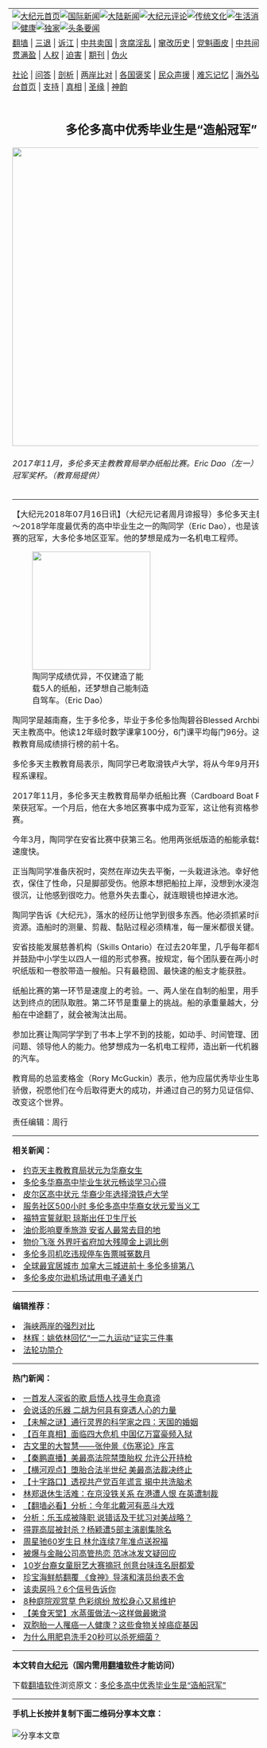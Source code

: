 <a name="1" id="1" target="_blank"></a><span id="1"></span>
<table align=center border="0"><tr><td colspan="2" VALIGN=TOP><a href="https://github.com/ewxfvo313/djy/blob/master/gb/nf1351518.md#1"><img src="https://raw.githubusercontent.com/ewxfvo313/www/master/t/djy/1.jpg" title="大纪元首页" alt="大纪元首页"></a><a href="https://github.com/ewxfvo313/djy/blob/master/gb/n24hr.md#1"><img src="https://raw.githubusercontent.com/ewxfvo313/www/master/t/djy/3.jpg" title="国际新闻" alt="国际新闻"></a><a href="https://github.com/ewxfvo313/djy/blob/master/gb/nsc413.md#1"><img src="https://raw.githubusercontent.com/ewxfvo313/www/master/t/djy/4.jpg" title="大陆新闻" alt="大陆新闻"></a><a href="https://github.com/ewxfvo313/djy/blob/master/gb/news392.md#1"><img src="https://raw.githubusercontent.com/ewxfvo313/www/master/t/djy/5.jpg" title="大纪元评论" alt="大纪元评论"></a><a href="https://github.com/ewxfvo313/djy/blob/master/gb/news2007.md#1"><img src="https://raw.githubusercontent.com/ewxfvo313/www/master/t/djy/6.jpg" title="传统文化" alt="传统文化"></a><a href="https://github.com/ewxfvo313/djy/blob/master/gb/news2008.md#1"><img src="https://raw.githubusercontent.com/ewxfvo313/www/master/t/djy/7.jpg" title="生活消费" alt="生活消费"></a><a href="https://github.com/ewxfvo313/djy/blob/master/gb/ncyule.md#1"><img src="https://raw.githubusercontent.com/ewxfvo313/www/master/t/djy/8.jpg" title="娱乐休闲" alt="娱乐休闲"></a><a href="https://github.com/ewxfvo313/djy/blob/master/gb/nsc1002.md#1"><img src="https://raw.githubusercontent.com/ewxfvo313/www/master/t/djy/9.jpg" title="健康" alt="健康"></a><a href="https://github.com/ewxfvo313/djy/blob/master/gb/nf6092.md#1"><img src="https://raw.githubusercontent.com/ewxfvo313/www/master/t/djy/10a.jpg" title="独家" alt="独家"></a><a href="https://github.com/ewxfvo313/djy/blob/master/gb/nf4514.md#1"><img src="https://raw.githubusercontent.com/ewxfvo313/www/master/t/djy/12a.jpg" title="头条要闻" alt="头条要闻"></a></td></tr>
<tr><td colspan="2" VALIGN=TOP><a target="_blank" href="https://github.com/ewxfvo313/www/blob/master/README.md?zsrh#1">翻墙</a> | <a target="_blank" href="https://github.com/ewxfvo313/djy/blob/master/gb/nf5657.md#1">三退</a> | <a target="_blank" href="https://github.com/ewxfvo313/djy/blob/master/gb/nf6124.md#1">诉江</a> | <a target="_blank" href="https://github.com/ewxfvo313/djy/blob/master/gb/nf1176117.md#1">中共卖国</a> | <a target="_blank" href="https://github.com/ewxfvo313/djy/blob/master/gb/nf5773.md#1">贪腐淫乱</a> | <a target="_blank" href="https://github.com/ewxfvo313/djy/blob/master/gb/nf1176115.md#1">窜改历史</a> | <a target="_blank" href="https://github.com/ewxfvo313/djy/blob/master/gb/nf1176107.md#1">党魁画皮</a> | <a target="_blank" href="https://github.com/ewxfvo313/djy/blob/master/gb/nf1320400.md#1">中共间谍</a> | <a target="_blank" href="https://github.com/ewxfvo313/djy/blob/master/gb/nf1176114.md#1">破坏传统</a> | <a target="_blank" href="https://github.com/ewxfvo313/ntdtv/blob/master/gb/prog447_1.md#1">恶贯满盈</a> | <a target="_blank" href="https://github.com/ewxfvo313/djy/blob/master/gb/ncid278.md#1">人权</a> | <a target="_blank" href="https://github.com/ewxfvo313/djy/blob/master/gb/nf1176111.md#1">迫害</a> | <a target="_blank" href="https://gitlab.com/szzdlab/mh-qikan/blob/master/README.md#1">期刊</a> | <a target="_blank" href="https://github.com/ewxfvo313/djy/blob/master/gb/nf5562.md#1">伪火</a></p><p><a target="_blank" href="https://github.com/ewxfvo313/djy/blob/master/gb/9p.md#1">社论</a> | <a target="_blank" href="https://github.com/ewxfvo313/djy/blob/master/gb/nf4378.md#1">问答</a> | <a target="_blank" href="https://github.com/ewxfvo313/djy/blob/master/gb/nf5792.md#1">剖析</a> | <a target="_blank" href="https://github.com/ewxfvo313/djy/blob/master/gb/nf5735.md#1">两岸比对</a> | <a target="_blank" href="https://github.com/ewxfvo313/djy/blob/master/gb/nf6119.md#1">各国褒奖</a> | <a target="_blank" href="https://github.com/ewxfvo313/djy/blob/master/gb/nf6120.md#1">民众声援</a> | <a target="_blank" href="https://github.com/ewxfvo313/djy/blob/master/gb/nf1188594.md#1">难忘记忆</a> | <a target="_blank" href="https://github.com/ewxfvo313/djy/blob/master/gb/nf3180.md#1">海外弘传</a> | <a target="_blank" href="https://github.com/ewxfvo313/djy/blob/master/gb/nf5410.md#1">万人上访</a> | <a target="_blank" href="https://github.com/ewxfvo313/www/blob/master/README.md?zsrh#1">平台首页</a> | <a target="_blank" href="https://github.com/ewxfvo313/djy/blob/master/gb/nf4386.md#1">支持</a> | <a target="_blank" href="https://github.com/ewxfvo313/djy/blob/master/gb/nf4389.md#1">真相</a> | <a target="_blank" href="https://github.com/ewxfvo313/djy/blob/master/gb/nf5790.md#1">圣缘</a> | <a target="_blank" href="https://github.com/ewxfvo313/djy/blob/master/gb/nf4786.md#1">神韵</a></td></tr>
<tr><td VALIGN=TOP width="626"><h2 align=center>多伦多高中优秀毕业生是“造船冠军”</h2>
<img width="600" src="https://i.epochtimes.com/assets/uploads/2018/07/1-148-600x400.jpg" />
<h6>2017年11月，多伦多天主教教育局举办纸船比赛。Eric Dao（左一）与队友们获得冠军奖杯。（教育局提供）
</h6>
<hr>
<p>【大纪元2018年07月16日讯】（大纪元记者周月谛报导）多伦多天主教教育局2017～2018学年度最优秀的<ahref="https://github.com/ewxfvo313/djy/blob/master/gb/tag/%E9%AB%98%E4%B8%AD%E6%AF%95%E4%B8%9A%E7%94%9F.md#1">高中毕业生</a>之一的陶同学（Eric Dao），也是该教育局纸船比赛的冠军，大多伦多地区亚军。他的梦想是成为一名机电工程师。</p>
<figure id="attachment_10564805" aria-describedby="caption-attachment-10564805" style="width: 238px" class="wp-caption aligncenter"><a target="_blank" href="https://i.epochtimes.com/assets/uploads/2018/07/2-48.jpg"><img class=" wp-image-10564805" src="https://i.epochtimes.com/assets/uploads/2018/07/2-48.jpg" alt="" width="238" b="292" /></a><figcaption id="caption-attachment-10564805" class="wp-caption-text">陶同学成绩优异，不仅建造了能载5人的纸船，还梦想自己能制造自驾车。（Eric Dao）</figcaption></figure>
<p>陶同学是越南裔，生于多伦多，毕业于多伦多怡陶碧谷Blessed Archbishop Romero天主教高中。他读12年级时数学课拿100分，6门课平均每门96分。这让他挤进天主教教育局成绩排行榜的前十名。</p>
<p>多伦多天主教教育局表示，陶同学已考取滑铁卢大学，将从今年9月开始攻读机电工程系课程。</p>
<p>2017年11月，多伦多天主教教育局举办纸船比赛（Cardboard Boat Race），陶同学荣获冠军。一个月后，他在大多地区赛事中成为亚军，这让他有资格参加全省冠军赛。</p>
<p>今年3月，陶同学在安省比赛中获第三名。他用两张纸版造的船能承载5个人，且行驶速度快。</p>
<p>正当陶同学准备庆祝时，突然在岸边失去平衡，一头栽进泳池。幸好他当时穿救生衣，保住了性命，只是脚部受伤。他原本想把船拉上岸，没想到水浸泡后的纸板变得很沉，让他感到很吃力。他意外失去重心，就连眼镜也掉进水池。</p>
<p>陶同学告诉《大纪元》，落水的经历让他学到很多东西。他必须抓紧时间、善用有限的资源。造船时的测量、剪裁、黏贴过程必须精准，每一厘米都很关键。</p>
<p>安省技能发展慈善机构（Skills Ontario）在过去20年里，几乎每年都举办纸船比赛，并鼓励中小学生以四人一组的形式参赛。按规定，每个团队要在两小时内，用4呎×8呎纸版和一卷胶带造一艘船。只有最稳固、最快速的船支才能获胜。</p>
<p>纸船比赛的第一环节是速度上的考验。一、两人坐在自制的船里，用手臂划船，最先达到终点的团队取胜。第二环节是重量上的挑战。船的承重量越大，分数越高。如果船在中途翻了，就会被淘汰出局。</p>
<p>参加比赛让陶同学学到了书本上学不到的技能，如动手、时间管理、团队合作、解决问题、领导他人的能力。他梦想成为一名机电工程师，造出新一代机器人和自动驾驶的汽车。</p>
<p>教育局的总监麦格金（Rory McGuckin）表示，他为应届优秀毕业生取得的成绩感到骄傲，祝愿他们在今后取得更大的成功，并通过自己的努力见证信仰、创新和行动能改变这个世界。</p>
<p>责任编辑：周行</p>

<hr>


<strong>相关新闻：</strong>
<li><a href="https://github.com/ewxfvo313/djy/blob/master/gb/16/7/14/n8100312.md#1">约克天主教教育局状元为华裔女生</a></li>
<li><a href="https://github.com/ewxfvo313/djy/blob/master/gb/16/7/16/n8105342.md#1">多伦多华裔高中毕业生状元畅谈学习心得</a></li>
<li><a href="https://github.com/ewxfvo313/djy/blob/master/gb/17/7/11/n9379702.md#1">皮尔区高中状元 华裔少年选择滑铁卢大学</a></li>
<li><a href="https://github.com/ewxfvo313/djy/blob/master/gb/17/7/21/n9446862.md#1">服务社区500小时 多伦多高中华裔女状元爱当义工</a></li>
<li><a href="https://github.com/ewxfvo313/djy/blob/master/gb/22/6/25/n13767029.md#1">福特宣誓就职 琼斯出任卫生厅长</a></li>
<li><a href="https://github.com/ewxfvo313/djy/blob/master/gb/22/6/23/n13766157.md#1">油价影响夏季旅游 安省人最常去目的地</a></li>
<li><a href="https://github.com/ewxfvo313/djy/blob/master/gb/22/6/24/n13766112.md#1">物价飞涨 外界吁省府加大残障金上调比例</a></li>
<li><a href="https://github.com/ewxfvo313/djy/blob/master/gb/22/6/23/n13766146.md#1">多伦多司机吃违规停车告票喊冤数月</a></li>
<li><a href="https://github.com/ewxfvo313/djy/blob/master/gb/22/6/23/n13766115.md#1">全球最宜居城市 加拿大三城进前十 多伦多排第八</a></li>
<li><a href="https://github.com/ewxfvo313/djy/blob/master/gb/22/6/23/n13766104.md#1">多伦多皮尔逊机场试用电子通关门</a></li>
<hr>


<strong>编辑推荐：</strong>
<li><a href="https://github.com/ychojm359/djy/blob/master/gb/8/12/18/n2367165.md?dfh#1" target="_blank">海峡两岸的强烈对比</a></li><li><a href="https://github.com/tsiac2612/djy/blob/master/gb/18/12/9/n10899776.md#1" target="_blank">林辉：姚依林回忆“一二九运动”证实三件事</a></li><li><a href="https://github.com/tsiac2612/djy/blob/master/gb/8/9/11/n2259267.md#1" target="_blank">法轮功简介</a></li>
<hr>

<strong>热门新闻：</strong>
<li><a href="https://github.com/ewxfvo313/djy/blob/master/gb/22/6/11/n13757304.md#1">一首发人深省的歌 启悟人找寻生命真谛</a></li>
<li><a href="https://github.com/ewxfvo313/djy/blob/master/gb/22/6/3/n13751835.md#1">会说话的乐器 二胡为何具有穿透人心的力量</a></li>
<li><a href="https://github.com/ewxfvo313/djy/blob/master/gb/22/6/20/n13763097.md#1">【未解之谜】通行灵界的科学家之四：天国的婚姻</a></li>
<li><a href="https://github.com/ewxfvo313/djy/blob/master/gb/22/6/1/n13750456.md#1">【百年真相】面临四大危机 中国亿万富豪频入狱</a></li>
<li><a href="https://github.com/ewxfvo313/djy/blob/master/gb/22/6/18/n13762213.md#1">古文里的大智慧——张仲景《伤寒论》序言</a></li>
<li><a href="https://github.com/ewxfvo313/djy/blob/master/gb/22/6/24/n13766980.md#1">【秦鹏直播】美最高法院禁堕胎权 允许公开持枪</a></li>
<li><a href="https://github.com/ewxfvo313/djy/blob/master/gb/22/6/24/n13766985.md#1">【横河观点】堕胎合法半世纪 美最高法裁决终止</a></li>
<li><a href="https://github.com/ewxfvo313/djy/blob/master/gb/22/6/24/n13766701.md#1">【十字路口】透视共产党百年谎言 揭中共洗脑术</a></li>
<li><a href="https://github.com/ewxfvo313/djy/blob/master/gb/22/6/23/n13765995.md#1">林郑退休生活难：在京没铁关系 在港遭人恨 在英遭制裁</a></li>
<li><a href="https://github.com/ewxfvo313/djy/blob/master/gb/22/6/23/n13765535.md#1">【翻墙必看】分析：今年北戴河有恶斗大戏</a></li>
<li><a href="https://github.com/ewxfvo313/djy/blob/master/gb/22/6/22/n13765372.md#1">分析：乐玉成被降职 说错话及干扰习对美战略？</a></li>
<li><a href="https://github.com/ewxfvo313/djy/blob/master/gb/22/6/22/n13765387.md#1">得罪高层被封杀？杨颖遭5部主演剧集除名</a></li>
<li><a href="https://github.com/ewxfvo313/djy/blob/master/gb/22/6/22/n13765439.md#1">周星驰60岁生日 林允连续7年准点送祝福</a></li>
<li><a href="https://github.com/ewxfvo313/djy/blob/master/gb/22/6/22/n13765343.md#1">被爆与金融公司高管热恋 范冰冰发文疑回应</a></li>
<li><a href="https://github.com/ewxfvo313/djy/blob/master/gb/22/6/24/n13766535.md#1">10岁台裔女童厨艺大赛摘冠 创意台味连名厨都爱</a></li>
<li><a href="https://github.com/ewxfvo313/djy/blob/master/gb/22/6/23/n13766212.md#1">珍宝海鲜舫翻覆 《食神》导演和演员纷表不舍</a></li>
<li><a href="https://github.com/ewxfvo313/djy/blob/master/gb/22/6/22/n13764967.md#1">该卖房吗？6个信号告诉你</a></li>
<li><a href="https://github.com/ewxfvo313/djy/blob/master/gb/22/6/22/n13765077.md#1">8种庭院观赏草 色彩缤纷 放松身心又易维护</a></li>
<li><a href="https://github.com/ewxfvo313/djy/blob/master/gb/22/6/22/n13764794.md#1">【美食天堂】水蒸蛋做法～这样做最嫩滑</a></li>
<li><a href="https://github.com/ewxfvo313/djy/blob/master/gb/22/6/21/n13764474.md#1">双胞胎一人罹癌一人健康？这些食物关掉癌症基因</a></li>
<li><a href="https://github.com/ewxfvo313/djy/blob/master/gb/22/6/22/n13764821.md#1">为什么用肥皂洗手20秒可以杀死细菌？</a></li>
<hr>

<strong>本文转自<a href="https://www.epochtimes.com">大纪元</a>（国内需用<a href="https://github.com/ewxfvo313/www/blob/master/README.md#8">翻墙软件</a>才能访问）</strong><p>下载<a href="https://github.com/ewxfvo313/www/blob/master/README.md#8">翻墙软件</a>浏览原文：<a href="https://www.epochtimes.com/gb/18/7/15/n10564718.htm">多伦多高中优秀毕业生是“造船冠军”</a></p><hr>

<strong>手机上长按并复制下面二维码分享本文章：</strong><br><br><img src="https://chart.apis.google.com/chart?cht=qr&chs=240x240&choe=UTF-8&chld=M|2&chl=https://github.com/ewxfvo313/djy/blob/master/gb/18/7/15/n10564718.md%231" title="分享本文章"></td><td VALIGN=TOP><a href="https://github.com/ewxfvo313/djy/blob/master/gb/16/1/21/n4622075.md?dfh#1" target="_blank"><img src="https://raw.githubusercontent.com/ewxfvo313/djy/master/gb/300/wei-f1.jpg" title="中共的伪火骗局"  alt="中共的伪火骗局"></a><br><a href="https://github.com/ewxfvo313/www/blob/master/README.md?dfh#9" target="_blank"><img src="https://raw.githubusercontent.com/ewxfvo313/djy/master/gb/300/yong-h.jpg" title="永恒的见证"  alt="永恒的见证"></a><br><a href="https://github.com/ewxfvo313/djy/blob/master/gb/13/9/29/n3974789.md?dfh#1" target="_blank"><img src="https://raw.githubusercontent.com/ewxfvo313/djy/master/gb/300/shang-lnz.jpg" title="善良女子被中共投男牢"  alt="善良女子被中共投男牢"></a><br><a href="https://github.com/ewxfvo313/djy/blob/master/gb/16/3/16/n4663449.md?dfh#1" target="_blank"><img src="https://raw.githubusercontent.com/ewxfvo313/djy/master/gb/300/huo-z3.jpg" title="警卫目击活摘器官"  alt="警卫目击活摘器官"></a><br><a href="https://github.com/ewxfvo313/djy/blob/master/gb/16/8/7/n8177641.md?dfh#1" target="_blank"><img src="https://raw.githubusercontent.com/ewxfvo313/djy/master/gb/300/huo-z4.jpg" title="证人描述活摘恐怖"  alt="证人描述活摘恐怖"></a><br><a href="https://github.com/ewxfvo313/djy/blob/master/gb/10/4/19/n2881569.md?dfh#1" target="_blank"><img src="https://raw.githubusercontent.com/ewxfvo313/djy/master/gb/300/huo-z1.jpg" title="揭开活摘器官黑幕"  alt="揭开活摘器官黑幕"></a><br><a href="https://github.com/ewxfvo313/djy/blob/master/gb/10/11/7/n3077476.md?dfh#1" target="_blank"><img src="https://raw.githubusercontent.com/ewxfvo313/djy/master/gb/300/ma-ks.jpg" title="马克思的成魔之路"  alt="马克思的成魔之路"></a><br><a href="https://github.com/ewxfvo313/djy/blob/master/gb/14/6/9/n4173977.md?dfh#1" target="_blank"><img src="https://raw.githubusercontent.com/ewxfvo313/djy/master/gb/300/chang-zs.jpg" title="藏字石 蕴天机"  alt="藏字石 蕴天机"></a><br><a href="https://github.com/ewxfvo313/djy/blob/master/gb/18/5/10/n10381511.md?dfh#1" target="_blank"><img src="https://raw.githubusercontent.com/ewxfvo313/djy/master/gb/300/st1.jpg" title="关注三亿人三退"  alt="关注三亿人三退"></a><br><a href="https://github.com/ewxfvo313/djy/blob/master/gb/18/3/21/n10237682.md?dfh#1" target="_blank"><img src="https://raw.githubusercontent.com/ewxfvo313/djy/master/gb/300/jie-t.jpg" title="解体中共复兴中华"  alt="解体中共复兴中华"></a><br><a href="https://github.com/ewxfvo313/djy/blob/master/gb/9/2/9/n2422991.md?dfh#1" target="_blank"><img src="https://raw.githubusercontent.com/ewxfvo313/djy/master/gb/300/gao-zs.jpg" title="中共迫害良心律师"  alt="中共迫害良心律师"></a><br><a href="https://github.com/ewxfvo313/djy/blob/master/gb/18/12/9/n10900044.md?dfh#1" target="_blank"><img src="https://raw.githubusercontent.com/ewxfvo313/djy/master/gb/300/sj1.jpg" title="三百多万人举报江泽民"  alt="三百多万人举报江泽民"></a><br><a href="https://github.com/ewxfvo313/djy/blob/master/gb/18/8/28/n10672014.md?dfh#1" target="_blank"><img src="https://raw.githubusercontent.com/ewxfvo313/djy/master/gb/300/sj2.jpg" title="这些官员为何起诉江泽民"  alt="这些官员为何起诉江泽民"></a><br><a href="https://github.com/ewxfvo313/djy/blob/master/gb/8/12/18/n2367165.md?dfh#1" target="_blank"><img src="https://raw.githubusercontent.com/ewxfvo313/djy/master/gb/300/liangan.jpg" title="海峡两岸的强烈对比"  alt="海峡两岸的强烈对比"></a><br><a href="https://github.com/ewxfvo313/djy/blob/master/gb/15/12/10/n4593139.md?dfh#1" target="_blank"><img src="https://raw.githubusercontent.com/ewxfvo313/djy/master/gb/300/jia-ndzl.jpg" title="加拿大总理的贺信"  alt="加拿大总理的贺信"></a><br><a href="https://github.com/ewxfvo313/djy/blob/master/gb/11/6/17/n3289382.md?dfh#1" target="_blank"><img src="https://raw.githubusercontent.com/ewxfvo313/djy/master/gb/300/xiao-wd.jpg" title="探寻真相兼听则明"  alt="探寻真相兼听则明"></a><br><a href="https://github.com/ewxfvo313/djy/blob/master/gb/18/10/27/n10812623.md?dfh#1" target="_blank"><img src="https://raw.githubusercontent.com/ewxfvo313/djy/master/gb/300/yindu.jpg" title="印度媒体报道东方"  alt="印度媒体报道东方"></a><br><a href="https://github.com/ewxfvo313/djy/blob/master/gb/18/6/9/n10469652.md?dfh#1" target="_blank"><img src="https://raw.githubusercontent.com/ewxfvo313/djy/master/gb/300/xie-j.jpg" title="不一样的海外校园"  alt="不一样的海外校园"></a><br><a href="https://github.com/ewxfvo313/djy/blob/master/gb/7/4/5/n1669415.md?dfh#1" target="_blank"><img src="https://raw.githubusercontent.com/ewxfvo313/djy/master/gb/300/li-up.jpg" title="从大师到徒弟的传奇"  alt="从大师到徒弟的传奇"></a><br><a href="https://github.com/ewxfvo313/djy/blob/master/gb/17/5/26/n9191512.md?dfh#1" target="_blank"><img src="https://raw.githubusercontent.com/ewxfvo313/djy/master/gb/300/zfl2.jpg" title="亿万人与东方一本奇书"  alt="亿万人与东方一本奇书"></a><br><a href="https://github.com/ewxfvo313/djy/blob/master/gb/13/11/27/n4020290.md?dfh#1" target="_blank"><img src="https://raw.githubusercontent.com/ewxfvo313/djy/master/gb/300/zhen-h.jpg" title="大陆见不到的震撼场面"  alt="大陆见不到的震撼场面"></a><br><a href="https://github.com/ewxfvo313/djy/blob/master/gb/15/7/17/n4482910.md?dfh#1" target="_blank"><img src="https://raw.githubusercontent.com/ewxfvo313/djy/master/gb/300/dalu-sk.jpg" title="人心向善 大陆当初盛况"  alt="人心向善 大陆当初盛况"></a><br><a href="https://github.com/ewxfvo313/djy/blob/master/gb/19/1/5/n10955468.md?dfh#1" target="_blank"><img src="https://raw.githubusercontent.com/ewxfvo313/djy/master/gb/300/zfl1.jpg" title="追寻真理 这书讲什么"  alt="追寻真理 这书讲什么"></a><br><a href="https://github.com/ewxfvo313/www/blob/master/README.md?dfh#1" target="_blank"><img src="https://raw.githubusercontent.com/ewxfvo313/djy/master/gb/300/fq1.jpg" title="下载免费翻墙软件"  alt="下载免费翻墙软件"></a><br></td></tr></table>
